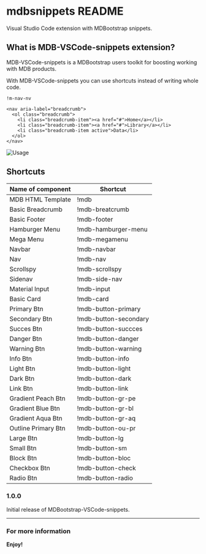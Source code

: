 # mdbsnippets README

Visual Studio Code extension with MDBootstrap snippets.

## What is MDB-VSCode-snippets extension?

MDB-VSCode-snippets is a MDBootstrap users toolkit for boosting working with MDB products.

With MDB-VSCode-snippets you can use shortcuts instead of writing whole code.

``` 
!m-nav-nv
```
```
<nav aria-label="breadcrumb">
  <ol class="breadcrumb">
    <li class="breadcrumb-item"><a href="#">Home</a></li>
    <li class="breadcrumb-item"><a href="#">Library</a></li>
    <li class="breadcrumb-item active">Data</li>
  </ol>
</nav>
```

![Usage](https://github.com/mdbootstrap/MDB-VSCode-snippets/blob/master/image/usage.gif)

## Shortcuts
Name of component | Shortcut
------------ | -------------
MDB HTML Template | !mdb
Basic Breadcrumb | !mdb-breatcrumb
Basic Footer | !mdb-footer
Hamburger Menu | !mdb-hamburger-menu
Mega Menu | !mdb-megamenu
Navbar | !mdb-navbar
Nav | !mdb-nav
Scrollspy | !mdb-scrollspy
Sidenav | !mdb-side-nav
Material Input | !mdb-input
Basic Card | !mdb-card
Primary Btn | !mdb-button-primary
Secondary Btn | !mdb-button-secondary
Succes Btn | !mdb-button-succces
Danger Btn | !mdb-button-danger
Warning Btn | !mdb-button-warning
Info Btn | !mdb-button-info
Light Btn | !mdb-button-light
Dark Btn | !mdb-button-dark
Link Btn | !mdb-button-link
Gradient Peach Btn | !mdb-button-gr-pe
Gradient Blue Btn | !mdb-button-gr-bl
Gradient Aqua Btn | !mdb-button-gr-aq
Outline Primary Btn | !mdb-button-ou-pr
Large Btn | !mdb-button-lg
Small Btn | !mdb-button-sm
Block Btn | !mdb-button-bloc
Checkbox Btn | !mdb-button-check
Radio Btn | !mdb-button-radio

### 1.0.0

Initial release of MDBootstrap-VSCode-snippets.

-----------------------------------------------------------------------------------------------------------

### For more information

**Enjoy!**
